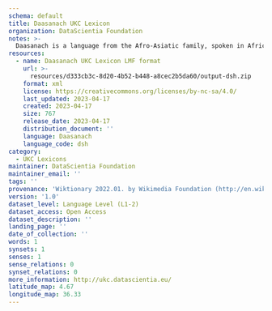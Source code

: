 ```yaml
---
schema: default
title: Daasanach UKC Lexicon
organization: DataScientia Foundation
notes: >-
  Daasanach is a language from the Afro-Asiatic family, spoken in Africa. The UKC Lexicon of Daasanach is represented as a lexico-semantic network. It consists of words, word senses, synsets, as well as sense-level and synset-level relationships.
resources:
  - name: Daasanach UKC Lexicon LMF format
    url: >-
      resources/d333cb3c-8d20-4b52-b448-a8cec2b5da60/output-dsh.zip
    format: xml
    license: https://creativecommons.org/licenses/by-nc-sa/4.0/
    last_updated: 2023-04-17
    created: 2023-04-17
    size: 767
    release_date: 2023-04-17
    distribution_document: ''
    language: Daasanach
    language_code: dsh
category:
  - UKC Lexicons
maintainer: DataScientia Foundation
maintainer_email: ''
tags: ''
provenance: 'Wiktionary 2022.01. by Wikimedia Foundation (http://en.wiktionary.org); Princeton WordNet 2.1 by Princeton University (https://wordnet.princeton.edu)'
version: '1.0'
dataset_level: Language Level (L1-2)
dataset_access: Open Access
dataset_description: ''
landing_page: ''
date_of_collection: ''
words: 1
synsets: 1
senses: 1
sense_relations: 0
synset_relations: 0
more_information: http://ukc.datascientia.eu/
latitude_map: 4.67
longitude_map: 36.33
---
```

